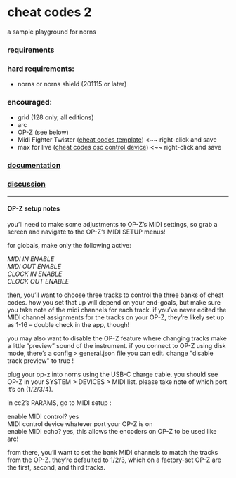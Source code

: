 # cheat codes 2

a sample playground for norns

### requirements

### hard requirements:
- norns or norns shield (201115 or later)

### encouraged:
- grid (128 only, all editions)
- arc
- OP-Z (see below)
- Midi Fighter Twister ([cheat codes template](https://github.com/dndrks/cheat-codes-docs/blob/main/assets/downloadables/cc-mft.mfs)) <~~ right-click and save
- max for live ([cheat codes osc control device](https://github.com/dndrks/cheat-codes-docs/blob/main/assets/downloadables/cc-osc.amxd)) <~~ right-click and save

### [documentation](https://github.com/dndrks/cheat-codes-docs/raw/main/assets/images/pdf/cheat_codes_2.pdf)

### [discussion](https://l.llllllll.co/cheat-codes-2)

---

#### OP-Z setup notes

you’ll need to make some adjustments to OP-Z’s MIDI settings, so grab a screen and navigate to the OP-Z’s MIDI SETUP menus!

for globals, make only the following active:

*MIDI IN ENABLE*  
*MIDI OUT ENABLE*  
*CLOCK IN ENABLE*  
*CLOCK OUT ENABLE*  

then, you’ll want to choose three tracks to control the three banks of cheat codes. how you set that up will depend on your end-goals, but make sure you take note of the midi channels for each track. if you’ve never edited the MIDI channel assignments for the tracks on your OP-Z, they’re likely set up as 1-16 – double check in the app, though!

you may also want to disable the OP-Z feature where changing tracks make a little “preview” sound of the instrument. if you connect to OP-Z using disk mode, there’s a config > general.json file you can edit. change "disable track preview" to true !

plug your op-z into norns using the USB-C charge cable. you should see OP-Z in your SYSTEM > DEVICES > MIDI list. please take note of which port it’s on (1/2/3/4).

in cc2’s PARAMS, go to MIDI setup :

enable MIDI control? yes  
MIDI control device whatever port your OP-Z is on  
enable MIDI echo? yes, this allows the encoders on OP-Z to be used like arc!  

from there, you’ll want to set the bank MIDI channels to match the tracks from the OP-Z. they’re defaulted to 1/2/3, which on a factory-set OP-Z are the first, second, and third tracks.
